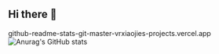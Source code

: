 ## Hi there 👋

github-readme-stats-git-master-vrxiaojies-projects.vercel.app
![Anurag's GitHub stats](https://github-readme-stats-git-master-vrxiaojies-projects.vercel.app/api?username=vrxiaojie&show_icons=true&theme=radical)
<!--
**vrxiaojie/vrxiaojie** is a ✨ _special_ ✨ repository because its `README.md` (this file) appears on your GitHub profile.

Here are some ideas to get you started:

- 🔭 I’m currently working on ...
- 🌱 I’m currently learning ...
- 👯 I’m looking to collaborate on ...
- 🤔 I’m looking for help with ...
- 💬 Ask me about ...
- 📫 How to reach me: ...
- 😄 Pronouns: ...
- ⚡ Fun fact: ...
-->

